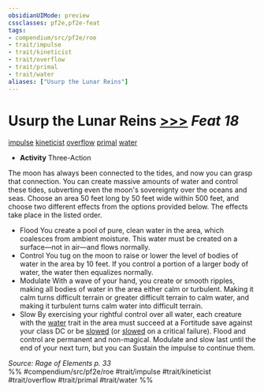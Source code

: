 ```yaml
---
obsidianUIMode: preview
cssclasses: pf2e,pf2e-feat
tags:
- compendium/src/pf2e/roe
- trait/impulse
- trait/kineticist
- trait/overflow
- trait/primal
- trait/water
aliases: ["Usurp the Lunar Reins"]
---
```

# Usurp the Lunar Reins  [>>>](rules/core-rulebook/chapter-9-playing-the-game.md#Actions "Three-Action") *Feat 18*  
[impulse](rules/traits/impulse-roe.md "Impulse Action & Ability Trait")  [kineticist](rules/traits/kineticist-roe.md "Kineticist Class Trait")  [overflow](rules/traits/overflow-roe.md "Overflow Action & Ability Trait")  [primal](rules/traits/primal.md "Primal Tradition Trait")  [water](rules/traits/water.md "Water Energy & Element Trait")  

- **Activity** Three-Action

The moon has always been connected to the tides, and now you can grasp that connection. You can create massive amounts of water and control these tides, subverting even the moon's sovereignty over the oceans and seas. Choose an area 50 feet long by 50 feet wide within 500 feet, and choose two different effects from the options provided below. The effects take place in the listed order.

- Flood You create a pool of pure, clean water in the area, which coalesces from ambient moisture. This water must be created on a surface—not in air—and flows normally.
- Control You tug on the moon to raise or lower the level of bodies of water in the area by 10 feet. If you control a portion of a larger body of water, the water then equalizes normally.
- Modulate With a wave of your hand, you create or smooth ripples, making all bodies of water in the area either calm or turbulent. Making it calm turns difficult terrain or greater difficult terrain to calm water, and making it turbulent turns calm water into difficult terrain.
- Slow By exercising your rightful control over all water, each creature with the [water](rules/traits/water.md "Water Energy & Element Trait") trait in the area must succeed at a Fortitude save against your class DC or be [slowed](rules/conditions.md#Slowed) (or [slowed](rules/conditions.md#Slowed) on a critical failure). Flood and control are permanent and non-magical. Modulate and slow last until the end of your next turn, but you can Sustain the impulse to continue them.

*Source: Rage of Elements p. 33*  
%% #compendium/src/pf2e/roe #trait/impulse #trait/kineticist #trait/overflow #trait/primal #trait/water %%